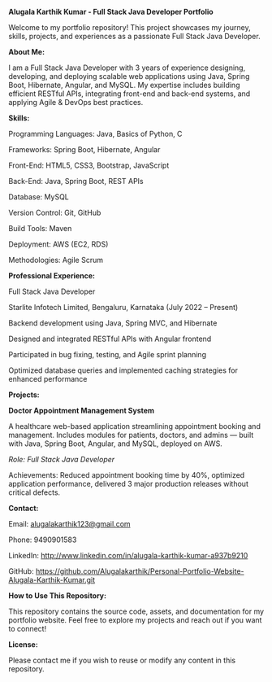 **Alugala Karthik Kumar - Full Stack Java Developer Portfolio**

Welcome to my portfolio repository! This project showcases my journey, skills, projects, and experiences as a passionate Full Stack Java Developer.

**About Me:**

I am a Full Stack Java Developer with 3 years of experience designing, developing, and deploying scalable web applications using Java, Spring Boot, Hibernate, Angular, and MySQL. My expertise includes building efficient RESTful APIs, integrating front-end and back-end systems, and applying Agile & DevOps best practices.

**Skills:**

Programming Languages: Java, Basics of Python, C

Frameworks: Spring Boot, Hibernate, Angular

Front-End: HTML5, CSS3, Bootstrap, JavaScript

Back-End: Java, Spring Boot, REST APIs

Database: MySQL

Version Control: Git, GitHub

Build Tools: Maven

Deployment: AWS (EC2, RDS)

Methodologies: Agile Scrum

**Professional Experience:**

Full Stack Java Developer

Starlite Infotech Limited, Bengaluru, Karnataka (July 2022 – Present)

Backend development using Java, Spring MVC, and Hibernate

Designed and integrated RESTful APIs with Angular frontend

Participated in bug fixing, testing, and Agile sprint planning

Optimized database queries and implemented caching strategies for enhanced performance

**Projects:**

**Doctor Appointment Management System**

A healthcare web-based application streamlining appointment booking and management. Includes modules for patients, doctors, and admins — built with Java, Spring Boot, Angular, and MySQL, deployed on AWS.

*Role: Full Stack Java Developer*

Achievements: Reduced appointment booking time by 40%, optimized application performance, delivered 3 major production releases without critical defects.

**Contact:**

Email: alugalakarthik123@gmail.com

Phone: 9490901583

LinkedIn: http://www.linkedin.com/in/alugala-karthik-kumar-a937b9210

GitHub: https://github.com/Alugalakarthik/Personal-Portfolio-Website-Alugala-Karthik-Kumar.git

**How to Use This Repository:**

This repository contains the source code, assets, and documentation for my portfolio website. Feel free to explore my projects and reach out if you want to connect!

**License:**

Please contact me if you wish to reuse or modify any content in this repository.

